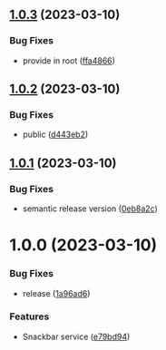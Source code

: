 ## [1.0.3](https://github.com/menelai/snack-bar/compare/v1.0.2...v1.0.3) (2023-03-10)


### Bug Fixes

* provide in root ([ffa4866](https://github.com/menelai/snack-bar/commit/ffa4866c40959d6e0ab3ffa3421c088c0b4c5256))

## [1.0.2](https://github.com/menelai/snack-bar/compare/v1.0.1...v1.0.2) (2023-03-10)


### Bug Fixes

* public ([d443eb2](https://github.com/menelai/snack-bar/commit/d443eb2f80ee42b33dd0b0a3567edef3042cd665))

## [1.0.1](https://github.com/menelai/snack-bar/compare/v1.0.0...v1.0.1) (2023-03-10)


### Bug Fixes

* semantic release version ([0eb8a2c](https://github.com/menelai/snack-bar/commit/0eb8a2c491de0354400b7ae0ad7e541fbc756692))

# 1.0.0 (2023-03-10)


### Bug Fixes

* release ([1a96ad6](https://github.com/menelai/snack-bar/commit/1a96ad68d5d815c17afffbf50f01b2c53fae5d4e))


### Features

* Snackbar service ([e79bd94](https://github.com/menelai/snack-bar/commit/e79bd94e1ef26d7ae1bf5711e44e795cda200fad))
